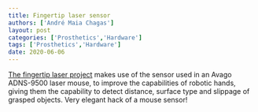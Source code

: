 ```yaml
---
title: Fingertip laser sensor
authors: ['André Maia Chagas']
layout: post
categories: ['Prosthetics','Hardware']
tags: ['Prosthetics','Hardware']
date: 2020-06-06
---
```

[The fingertip laser project](http://toychest.ai.uni-bremen.de/wiki/projects:fingertip#fingertip_laser_sensor) makes use of the sensor used in an Avago ADNS-9500 laser mouse, to improve the capabilities of robotic hands, giving them the capability to detect distance, surface type and slippage of grasped objects. Very elegant hack of a mouse sensor!


